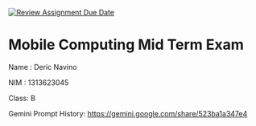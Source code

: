 [![Review Assignment Due Date](https://classroom.github.com/assets/deadline-readme-button-22041afd0340ce965d47ae6ef1cefeee28c7c493a6346c4f15d667ab976d596c.svg)](https://classroom.github.com/a/T0qt99Uw)
# Mobile Computing Mid Term Exam
Name : Deric Navino

NIM  : 1313623045

Class: B 

Gemini Prompt History: https://gemini.google.com/share/523ba1a347e4

